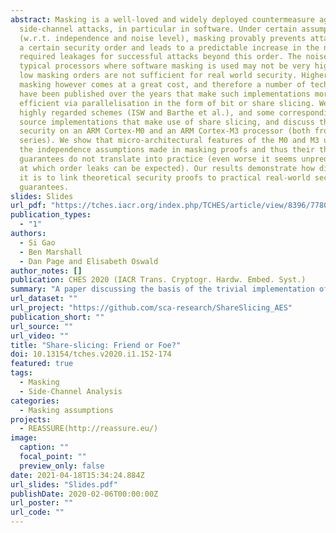 ```yaml
---
abstract: Masking is a well-loved and widely deployed countermeasure against
  side-channel attacks, in particular in software. Under certain assumptions
  (w.r.t. independence and noise level), masking provably prevents attacks up to
  a certain security order and leads to a predictable increase in the number of
  required leakages for successful attacks beyond this order. The noise level in
  typical processors where software masking is used may not be very high, thus
  low masking orders are not sufficient for real world security. Higher order
  masking however comes at a great cost, and therefore a number of techniques
  have been published over the years that make such implementations more
  efficient via parallelisation in the form of bit or share slicing. We take two
  highly regarded schemes (ISW and Barthe et al.), and some corresponding open
  source implementations that make use of share slicing, and discuss their true
  security on an ARM Cortex-M0 and an ARM Cortex-M3 processor (both from the LPC
  series). We show that micro-architectural features of the M0 and M3 undermine
  the independence assumptions made in masking proofs and thus their theoretical
  guarantees do not translate into practice (even worse it seems unpredictable
  at which order leaks can be expected). Our results demonstrate how difficult
  it is to link theoretical security proofs to practical real-world security
  guarantees.
slides: Slides
url_pdf: "https://tches.iacr.org/index.php/TCHES/article/view/8396/7780"
publication_types:
  - "1"
authors:
  - Si Gao
  - Ben Marshall
  - Dan Page and Elisabeth Oswald
author_notes: []
publication: CHES 2020 (IACR Trans. Cryptogr. Hardw. Embed. Syst.)
summary: "A paper discussing the basis of the trivial implementation of bounded-moment model on software platforms."
url_dataset: ""
url_project: "https://github.com/sca-research/ShareSlicing_AES"
publication_short: ""
url_source: ""
url_video: ""
title: "Share-slicing: Friend or Foe?"
doi: 10.13154/tches.v2020.i1.152-174
featured: true
tags:
  - Masking
  - Side-Channel Analysis
categories:
  - Masking assumptions
projects:
  - REASSURE(http://reassure.eu/)
image:
  caption: ""
  focal_point: ""
  preview_only: false
date: 2021-04-18T15:34:24.884Z
url_slides: "Slides.pdf"
publishDate: 2020-02-06T00:00:00Z
url_poster: ""
url_code: ""
---
```

